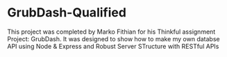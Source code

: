 # GrubDash-Qualified
This project was completed by Marko Fithian for his Thinkful assignment Project: GrubDash. It was designed to show how to make my own databse API using Node & Express and Robust Server STructure with RESTful APIs 
